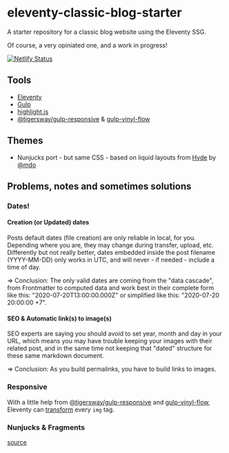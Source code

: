 # eleventy-classic-blog-starter
A starter repository for a classic blog website using the Eleventy SSG.

Of course, a very opiniated one, and a work in progress!

[![Netlify Status](https://api.netlify.com/api/v1/badges/0079108a-1e50-4c91-a5b7-d849710e0f0e/deploy-status)](https://eleventy-classic-blog-starter.netlify.app/)

## Tools

- [Eleventy](https://www.11ty.dev/)
- [Gulp](https://gulpjs.com/)
- [highlight.js](https://highlightjs.org/)
- [@tigersway/gulp-responsive](https://github.com/TigersWay/gulp-responsive) & [gulp-vinyl-flow](https://github.com/TigersWay/gulp-vinyl-flow)

## Themes

- Nunjucks port - but same CSS - based on liquid layouts from [Hyde](https://hyde.getpoole.com/) by [@mdo](https://twitter.com/mdo)

## Problems, notes and sometimes solutions

### Dates!

#### Creation (or Updated) dates

Posts default dates (file creation) are only reliable in local, for you. Depending where you are, they may change during transfer, upload, etc.
Differently but not really better, dates embedded inside the post filename (YYYY-MM-DD) only works in UTC, and will never - if needed - include a time of day.

=> Conclusion: The only valid dates are coming from the "data cascade", from Frontmatter to computed data and work best in their complete form like this: "2020-07-20T13:00:00.000Z" or simplified like this: "2020-07-20 20:00:00 +7".

#### SEO & Automatic link(s) to image(s)

SEO experts are saying you should avoid to set year, month and day in your URL, which means you may have trouble keeping your images with their related post, and in the same time not keeping that "dated" structure for these same markdown document.

=> Conclusion: As you build permalinks, you have to build links to images.

### Responsive

With a little help from [@tigersway/gulp-responsive](https://github.com/TigersWay/gulp-responsive) and [gulp-vinyl-flow](https://github.com/TigersWay/gulp-vinyl-flow), Eleventy can [transform](.eleventy.js#L76-L88) every `img` tag.

### Nunjucks & Fragments

[source](.eleventy.js#L42-L49)

